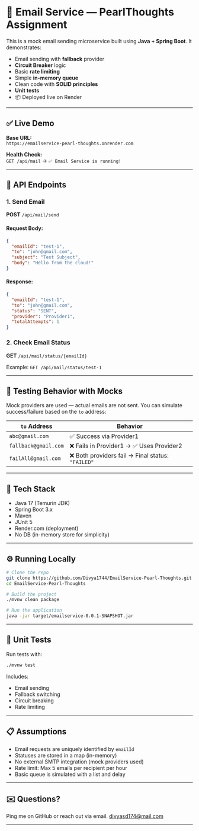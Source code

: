 
# 📧 Email Service — PearlThoughts Assignment

This is a mock email sending microservice built using **Java + Spring Boot**. It demonstrates:
- Email sending with **fallback** provider
- **Circuit Breaker** logic
- Basic **rate limiting**
- Simple **in-memory queue**
- Clean code with **SOLID principles**
- **Unit tests**
- 📦 Deployed live on Render

---

## ✅ Live Demo

**Base URL:**  
`https://emailservice-pearl-thoughts.onrender.com`

**Health Check:**  
`GET /api/mail` → `✅ Email Service is running!`

---

## 📌 API Endpoints

### 1. **Send Email**
**POST** `/api/mail/send`

#### Request Body:
```json
{
  "emailId": "test-1",
  "to": "john@gmail.com",
  "subject": "Test Subject",
  "body": "Hello from the cloud!"
}
````

#### Response:

```json
{
  "emailId": "test-1",
  "to": "john@gmail.com",
  "status": "SENT",
  "provider": "Provider1",
  "totalAttempts": 1
}
```

### 2. **Check Email Status**

**GET** `/api/mail/status/{emailId}`

Example:
`GET /api/mail/status/test-1`

---

## 🧪 Testing Behavior with Mocks

Mock providers are used — actual emails are not sent.
You can simulate success/failure based on the `to` address:

| `to` Address         | Behavior                                         |
| -------------------- | ------------------------------------------------ |
| `abc@gmail.com`      | ✅ Success via Provider1                          |
| `fallback@gmail.com` | ❌ Fails in Provider1 → ✅ Uses Provider2          |
| `failAll@gmail.com`  | ❌ Both providers fail → Final status: `"FAILED"` |

---

## 🧱 Tech Stack

* Java 17 (Temurin JDK)
* Spring Boot 3.x
* Maven
* JUnit 5
* Render.com (deployment)
* No DB (in-memory store for simplicity)

---

## ⚙️ Running Locally

```bash
# Clone the repo
git clone https://github.com/Divya1744/EmailService-Pearl-Thoughts.git
cd EmailService-Pearl-Thoughts

# Build the project
./mvnw clean package

# Run the application
java -jar target/emailservice-0.0.1-SNAPSHOT.jar
```

---

## 🧪 Unit Tests

Run tests with:

```bash
./mvnw test
```

Includes:

* Email sending
* Fallback switching
* Circuit breaking
* Rate limiting

---

## 📋 Assumptions

* Email requests are uniquely identified by `emailId`
* Statuses are stored in a map (in-memory)
* No external SMTP integration (mock providers used)
* Rate limit: Max 5 emails per recipient per hour
* Basic queue is simulated with a list and delay

---


## ✉️ Questions?

Ping me on GitHub or reach out via email.
divyasd174@mail.com

---


